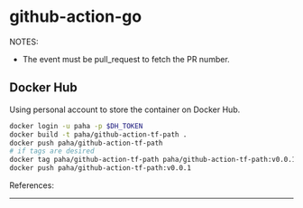 # github-action-go

NOTES: 
- The event must be pull_request to fetch the PR number.

## Docker Hub

Using personal account to store the container on Docker Hub.

```bash
docker login -u paha -p $DH_TOKEN
docker build -t paha/github-action-tf-path .
docker push paha/github-action-tf-path
# if tags are desired
docker tag paha/github-action-tf-path paha/github-action-tf-path:v0.0.1
docker push paha/github-action-tf-path:v0.0.1 

```

References:

---
[1]: https://github.com/sethvargo/go-githubactions
[2]: https://docs.github.com/en/actions/creating-actions/creating-a-docker-container-action
[3]: https://github.com/posener/goaction
